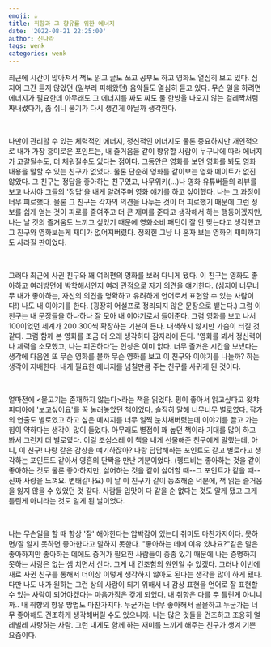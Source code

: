 ```yaml
---
emoji: ☕️
title: 취향과 그 향유를 위한 에너지
date: '2022-08-21 22:25:00'
author: 신나라
tags: wenk
categories: wenk
---
```


최근에 시간이 많아져서 책도 읽고 글도 쓰고 공부도 하고 영화도 열심히 보고 있다. 심지어 그간 듣지 않았던 (일부러 피해왔던) 음악들도 열심히 듣고 있다. 무슨 일을 하려면 에너지가 필요한데 아무래도 그 에너지를 짜도 짜도 물 한방울 나오지 않는 걸레짝처럼 짜내썼다가, 좀 쉬니 물기가 다시 생긴게 아닐까 생각한다. 

​

나만이 관리할 수 있는 체력적인 에너지, 정신적인 에너지도 물론 중요하지만 개인적으로 내가 가장 흥미로운 포인트는, 내 즐거움을 같이 향유할 사람이 누구냐에 따라 에너지가 고갈될수도, 더 채워질수도 있다는 점이다. 그동안은 영화를 보면 영화를 봐도 영화 내용을 말할 수 있는 친구가 없었다. 물론 단순히 영화를 같이보는 영화 메이트가 없진 않았다. 그 친구는 정답을 좋아하는 친구였고, 나무위키(...)나 영화 유튜버들의 리뷰를 보고 나서야 그들의 '정답'을 내게 알려주며 영화 얘기를 하고 싶어했다. 나는 그 과정이 너무 피로했다. 물론 그 친구는 각자의 의견을 나누는 것이 더 피로했기 때문에 그런 정보를 쉽게 얻는 것이 피로를 줄여주고 더 큰 재미를 준다고 생각해서 하는 행동이겠지만, 나는 날 것의 즐거움도 느끼고 싶었기 때문에 영화소비 패턴이 잘 안 맞는다고 생각했고 그 친구와 영화보는게 재미가 없어져버렸다. 정확힌 그냥 나 혼자 보는 영화의 재미까지도 사라질 판이었다.

​

그러다 최근에 사귄 친구와 꽤 여러편의 영화를 보러 다니게 됐다. 이 친구는 영화도 좋아하고 여러방면에 박학해서인지 여러 관점으로 자기 의견을 얘기한다. (심지어 너무너무 내가 좋아하는, 자신의 의견을 명확하고 유려하게 언어로서 표현할 수 있는 사람이다!) 나도 내 이야기를 한다. (굉장히 어설프로 정리되지 않은 문장으로 뱉는다.) 그럼 이 친구는 내 문장들을 하나하나 잘 모아 내 이야기로서 들어준다. 그럼 영화를 보고 나서 100이었던 세계가 200 300씩 확장하는 기분이 든다. 내색하지 않지만 가슴이 터질 것 같다. 그럼 함께 본 영화를 조금 더 오래 생각하다 잠자리에 든다. '영화를 봐서 정신력이나 체력을 소모했고, 나는 피곤하다'는 인상은 이미 없다. 너무 즐거운 시간을 보냈다는 생각에 다음엔 또 무슨 영화를 볼까 무슨 영화를 보고 이 친구와 이야기를 나눌까? 하는 생각이 지배한다. 내게 필요한 에너지를 넘칠만큼 주는 친구를 사귀게 된 것이다. 

​

얼마전에 <물고기는 존재하지 않는다>라는 책을 읽었다. 평이 좋아서 읽고싶다고 왓챠피디아에 '보고싶어요'를 꾹 눌러놓았던 책이었다. 솔직히 말해 너무너무 별로였다. 작가의 연출도 별로였고 하고 싶은 메시지를 너무 일찍 눈치채버렸는데 이야기를 끌고 가는 힘이 약하다는 생각이 많이 들었다. 아무래도 별점이 꽤 높던 책이라 기대를 많이 하고 봐서 그런지 더 별로였다. 이걸 조심스레 이 책을 내게 선물해준 친구에게 말했는데, 아니, 이 친구! 나랑 같은 감상을 얘기하잖아? 나랑 답답해하는 포인트도 같고 별로라고 생각하는 포인트도 같아서 영혼의 단짝을 만난 기분이었다. (펭드비는 좋아하는 것을 같이 좋아하는 것도 물론 좋아하지만, 싫어하는 것을 같이 싫어할 때--그 포인트가 같을 때-- 진짜 사랑을 느껴요. 변태같나요) 이 날 이 친구가 같이 동조해준 덕분에, 책 읽는 즐거움을 잃지 않을 수 있었던 것 같다. 사람들 입맛이 다 같을 순 없다는 것도 알게 됐고 그게 틀린게 아니라는 것도 알게 된 날이었다.

​

나는 무슨일을 할 때 항상 '잘' 해야한다는 압박감이 있는데 취미도 마찬가지이다. 못하면/잘 알지 못하면 좋아한다고 말하지 못한다. "좋아하는 데에 이유 있나요?"같은 말은 좋아하지만 좋아하는 데에도 증거가 필요한 사람들이 종종 있기 때문에 나는 증명하지 못하는 사랑은 없는 셈 치면서 산다. 그게 내 건조함의 원인일 수 있겠다. 그러나 이번에 새로 사귄 친구를 통해서 더이상 이렇게 생각하지 않아도 된다는 생각을 많이 하게 됐다. 다만 나도 내가 원하는 그런 상의 사람이 되기 위해서 내 감상 표현을 언어로 잘 표현할 수 있는 사람이 되어야겠다는 마음가짐은 갖게 되었다. 내 취향은 다를 뿐 틀린게 아니니까.. 내 취향의 향유 방법도 마찬가지다. 누군가는 너무 좋아해서 골몰하고 누군가는 너무 좋아해도 건조하게 생각해버릴 수도 있으니까. 나는 많은 것들을 건조하고 조용히 얼레벌레 사랑하는 사람. 그런 내게도 함께 하는 재미를 느끼게 해주는 친구가 생겨 기쁜 요즘이다.